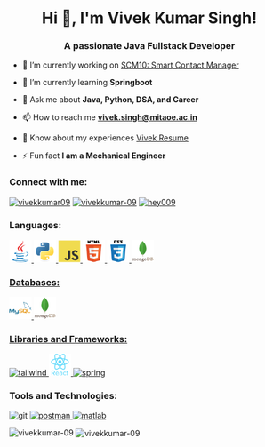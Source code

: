<h1 align="center">Hi 👋, I'm Vivek Kumar Singh!</h1>
<h3 align="center">A passionate Java Fullstack Developer</h3>


- 🔭 I’m currently working on [SCM10: Smart Contact Manager](https://github.com/Vivekkumar-09/SCM10)

- 🌱 I’m currently learning **Springboot**

- 💬 Ask me about **Java, Python, DSA, and Career**

- 📫 How to reach me **vivek.singh@mitaoe.ac.in**
  
- 📄 Know about my experiences [Vivek Resume](https://drive.google.com/file/d/1elzHg3qF_I-hJI9jv6CbyCunLM7LScS7/view?usp=sharing)

- ⚡ Fun fact **I am a Mechanical Engineer**

<h3 align="left">Connect with me:</h3>
<p align="left">
<a href="https://linkedin.com/in/vivekkumar09" target="blank"><img align="center" src="https://raw.githubusercontent.com/rahuldkjain/github-profile-readme-generator/master/src/images/icons/Social/linked-in-alt.svg" alt="vivekkumar09" height="30" width="40" /></a>
<a href="https://www.leetcode.com/vivekkumar-09" target="blank"><img align="center" src="https://raw.githubusercontent.com/rahuldkjain/github-profile-readme-generator/master/src/images/icons/Social/leet-code.svg" alt="vivekkumar-09" height="30" width="40" /></a>
<a href="https://www.codechef.com/users/hey009" target="blank"><img align="center" src="https://img.icons8.com/color/48/codechef.png" alt="hey009" height="30" width="40" /></a>
</p>

<h3 align="left">Languages:</h3>
<p align="left"> <a href="https://www.java.com" target="_blank" rel="noreferrer"> <img src="https://raw.githubusercontent.com/devicons/devicon/master/icons/java/java-original.svg" alt="java" width="40" height="40"/> <a href="https://www.python.org" target="_blank" rel="noreferrer"> <img src="https://raw.githubusercontent.com/devicons/devicon/master/icons/python/python-original.svg" alt="python" width="40" height="40"/> </a> <a href="https://developer.mozilla.org/en-US/docs/Web/JavaScript" target="_blank" rel="noreferrer"> <img src="https://raw.githubusercontent.com/devicons/devicon/master/icons/javascript/javascript-original.svg" alt="javascript" width="40" height="40"/>  <a href="https://www.w3.org/html/" target="_blank" rel="noreferrer"> <img src="https://raw.githubusercontent.com/devicons/devicon/master/icons/html5/html5-original-wordmark.svg" alt="html5" width="40" height="40"/> </a> </a> <a href="https://www.w3schools.com/css/" target="_blank" rel="noreferrer"> <img src="https://raw.githubusercontent.com/devicons/devicon/master/icons/css3/css3-original-wordmark.svg" alt="css3" width="40" height="40"/> </a> <a href="https://www.mongodb.com/" target="_blank" rel="noreferrer"> <img src="https://raw.githubusercontent.com/devicons/devicon/master/icons/mongodb/mongodb-original-wordmark.svg" alt="mongodb" width="40" height="40"/> </p>

<h3 align="left">Databases:</h3>
<p align="left"> </a> <a href="https://www.mysql.com/" target="_blank" rel="noreferrer"> <img src="https://raw.githubusercontent.com/devicons/devicon/master/icons/mysql/mysql-original-wordmark.svg" alt="mysql" width="40" height="40"/> </a> <a href="https://www.mongodb.com/" target="_blank" rel="noreferrer"> <img src="https://raw.githubusercontent.com/devicons/devicon/master/icons/mongodb/mongodb-original-wordmark.svg" alt="mongodb" width="40" height="40"/> </p>
  
<h3 align="left">Libraries and Frameworks:</h3>
<p align="left> <a href="https://tailwindcss.com/" target="_blank" rel="noreferrer"> <img src="https://www.vectorlogo.zone/logos/tailwindcss/tailwindcss-icon.svg" alt="tailwind" width="40" height="40"/> </a> <a href="https://reactjs.org/" target="_blank" rel="noreferrer"> <img src="https://raw.githubusercontent.com/devicons/devicon/master/icons/react/react-original-wordmark.svg" alt="react" width="40" height="40"/> </a> <a href="https://spring.io/" target="_blank" rel="noreferrer"> <img src="https://www.vectorlogo.zone/logos/springio/springio-icon.svg" alt="spring" width="40" height="40"/> </a> </p>

<h3 align="left">Tools and Technologies:</h3>
<p align="left> <a href="https://git-scm.com/" target="_blank" rel="noreferrer"> <img src="https://www.vectorlogo.zone/logos/git-scm/git-scm-icon.svg" alt="git" width="40" height="40"/> </a> </a> <a href="https://postman.com" target="_blank" rel="noreferrer"> <img src="https://www.vectorlogo.zone/logos/getpostman/getpostman-icon.svg" alt="postman" width="40" height="40"/> </a> <a href="https://www.mathworks.com/" target="_blank" rel="noreferrer"> <img src="https://upload.wikimedia.org/wikipedia/commons/2/21/Matlab_Logo.png" alt="matlab" width="40" height="40"/> </a> </p>

<p><img align="left" src="https://github-readme-stats.vercel.app/api/top-langs?username=vivekkumar-09&show_icons=true&locale=en&layout=compact" alt="vivekkumar-09" /></p>

<p>&nbsp;<img align="center" src="https://github-readme-stats.vercel.app/api?username=vivekkumar-09&show_icons=true&locale=en" alt="vivekkumar-09" /></p>
